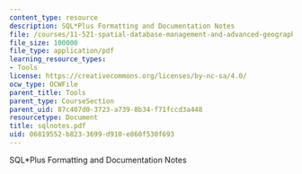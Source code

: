 ```yaml
---
content_type: resource
description: SQL*Plus Formatting and Documentation Notes
file: /courses/11-521-spatial-database-management-and-advanced-geographic-information-systems-spring-2003/06819552b8233699d910e860f530f693_sqlnotes.pdf
file_size: 100000
file_type: application/pdf
learning_resource_types:
- Tools
license: https://creativecommons.org/licenses/by-nc-sa/4.0/
ocw_type: OCWFile
parent_title: Tools
parent_type: CourseSection
parent_uid: 87c407d0-3723-a739-8b34-f71fccd3a448
resourcetype: Document
title: sqlnotes.pdf
uid: 06819552-b823-3699-d910-e860f530f693
---
```

SQL*Plus Formatting and Documentation Notes